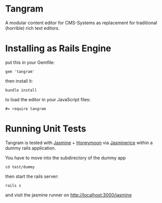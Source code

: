 Tangram
========

A modular content editor for CMS-Systems as replacement for traditional (horrible) rich text editors.

Installing as Rails Engine
==========================
put this in your Gemfile:

    gem 'tangram'
    
then install it:

    bundle install

to load the editor in your JavaScript files:

    #= require tangram
    

Running Unit Tests
==================
Tangram is tested with [Jasmine](https://github.com/pivotal/jasmine-gem) + 
[Honeymoon](https://github.com/DominikGuzei/honeymoon) via [Jasminerice](https://github.com/bradphelan/jasminerice) 
within a dummy rails application.

You have to move into the subdirectory of the dummy app

    cd test/dummy
    
then start the rails server:

    rails s
    
and visit the jasmine runner on [http://localhost:3000/jasmine](http://localhost:3000/jasmine)